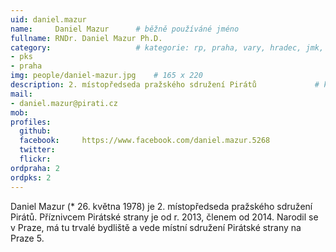 ```yaml
---
uid: daniel.mazur
name:     Daniel Mazur  	# běžně používáné jméno
fullname: RNDr. Daniel Mazur Ph.D.
category:                 	# kategorie: rp, praha, vary, hradec, jmk, senat
- pks
- praha
img: people/daniel-mazur.jpg    # 165 x 220
description: 2. místopředseda pražského sdružení Pirátů            	# kratký popis, max 160 znaků
mail:
- daniel.mazur@pirati.cz
mob:			  
profiles:
  github:     
  facebook: 	https://www.facebook.com/daniel.mazur.5268
  twitter: 		
  flickr:
ordpraha: 2	
ordpks: 2
---
```


Daniel Mazur (* 26. května 1978) je 2. místopředseda pražského sdružení Pirátů. Příznivcem Pirátské strany je od r. 2013, členem od 2014. Narodil se v Praze, má tu trvalé bydliště a vede místní sdružení Pirátské strany na Praze 5.
